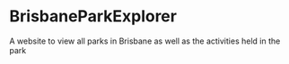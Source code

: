 # BrisbaneParkExplorer
A website to view all parks in Brisbane as well as the activities held in the park
